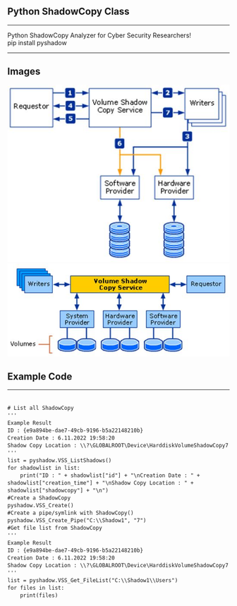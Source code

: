 <h2>Python ShadowCopy Class</h2>
<hr></hr>
<p>Python ShadowCopy Analyzer for Cyber Security Researchers!<br>pip install pyshadow</p>
<hr></hr>
<h2>Images</h2>
<img src="Shadow copy creation process.jpg" />
<img src="Architectural diagram of Volume Shadow Copy Service.jpg" />
<h2>Example Code</h2>
<hr></hr>
<code>
# List all ShadowCopy
'''
Example Result
ID : {e9a894be-dae7-49cb-9196-b5a22148210b}
Creation Date : 6.11.2022 19:58:20
Shadow Copy Location : \\?\GLOBALROOT\Device\HarddiskVolumeShadowCopy7
'''
list = pyshadow.VSS_ListShadows()
for shadowlist in list:
    print("ID : " + shadowlist["id"] + "\nCreation Date : " + shadowlist["creation_time"] + "\nShadow Copy Location : " + shadowlist["shadowcopy"] + "\n")
#Create a ShadowCopy
pyshadow.VSS_Create()
#Create a pipe/symlink with ShadowCopy()
pyshadow.VSS_Create_Pipe("C:\\Shadow1", "7")
#Get file list from ShadowCopy
'''
Example Result
ID : {e9a894be-dae7-49cb-9196-b5a22148210b}
Creation Date : 6.11.2022 19:58:20
Shadow Copy Location : \\?\GLOBALROOT\Device\HarddiskVolumeShadowCopy7
'''
list = pyshadow.VSS_Get_FileList("C:\\Shadow1\\Users")
for files in list:
    print(files)
</code>